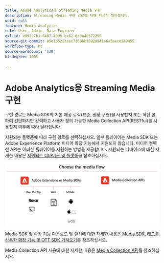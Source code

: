 ```yaml
---
title: Adobe Analytics용 Streaming Media 구현
description: Streaming Media 구현 경로에 대해 자세히 알아봅니다.
uuid: null
feature: Media Analytics
role: User, Admin, Data Engineer
exl-id: ed9297b1-6487-4099-bc62-0c3a40572255
source-git-commit: 85e1d5223cec7168bbf592d941e6a5aece249459
workflow-type: ht
source-wordcount: '138'
ht-degree: 100%

---
```


# Adobe Analytics용 Streaming Media 구현

구현 경로는 Media SDK의 기본 제공 로직(표준, 권장 구현)을 사용할지 또는 직접 롤하여 간단하지만 강력하고 사용자 정의 가능한 Media Collection API(RESTful)를 사용할지 여부에 따라 달라집니다.

지원되는 플랫폼에 따라 구현 경로를 선택하십시오. 일부 플레이어는 Media SDK 또는 Adobe Experience Platform 미디어 확장 기능에서 지원되지 않습니다. 미디어 컬렉션 API는 이러한 플레이어를 지원하는 방법을 제공합니다. 지원되는 디바이스에 대한 자세한 내용은 [지원되는 디바이스 및 플랫폼](/help/getting-started/supported-devices.md)을 참조하십시오.

![미디어 흐름](media-sdk/assets/choose-media-flow2.png)

Media SDK 및 확장 기능 다운로드 및 설치에 대한 자세한 내용은 [Media SDK, 태그를 사용한 확장 기능 및 OTT SDK 가져오기](/help/getting-started/download-sdks.md)를 참조하십시오.

Media Collection API 사용에 대한 자세한 내용은 [Media Collection API](media-collection-api/mc-api-overview.md)를 참조하십시오.
